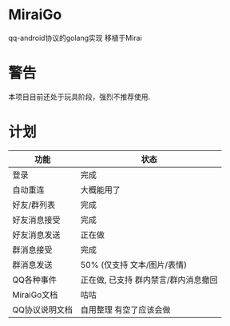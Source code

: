 # MiraiGo
qq-android协议的golang实现 移植于Mirai

# 警告
本项目目前还处于玩具阶段，强烈不推荐使用.

# 计划

|  功能  | 状态  | 
| -------- | ------ |
| 登录    | 完成 |
| 自动重连 | 大概能用了 |
| 好友/群列表 | 完成 |
| 好友消息接受 | 完成 |
| 好友消息发送 | 正在做|
| 群消息接受   |完成|
| 群消息发送   | 50% (仅支持 文本/图片/表情)|
| QQ各种事件   | 正在做, 已支持 群内禁言/群内消息撤回 |
| MiraiGo文档  | 咕咕|
| QQ协议说明文档| 自用整理 有空了应该会做|